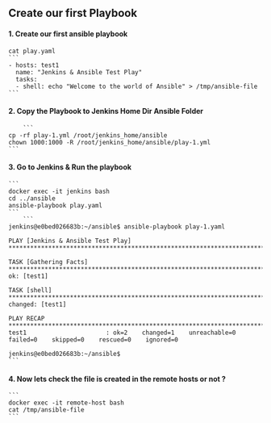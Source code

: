 ## Create our first Playbook 

#### 1. Create our first ansible playbook
	
	cat play.yaml
	```
	- hosts: test1
	  name: "Jenkins & Ansible Test Play"
	  tasks:
	  - shell: echo "Welcome to the world of Ansible" > /tmp/ansible-file
	```
#### 2. Copy the Playbook to Jenkins Home Dir Ansible Folder 
        ```	
	cp -rf play-1.yml /root/jenkins_home/ansible
	chown 1000:1000 -R /root/jenkins_home/ansible/play-1.yml
	```
#### 3. Go to Jenkins & Run the playbook 
	```
	docker exec -it jenkins bash 
	cd ../ansible
	ansible-playbook play.yaml
	```
        ```
	jenkins@e0bed026683b:~/ansible$ ansible-playbook play-1.yaml

	PLAY [Jenkins & Ansible Test Play] *************************************************************************************************************************

	TASK [Gathering Facts] *************************************************************************************************************************************
	ok: [test1]

	TASK [shell] ***********************************************************************************************************************************************
	changed: [test1]

	PLAY RECAP *************************************************************************************************************************************************
	test1                      : ok=2    changed=1    unreachable=0    failed=0    skipped=0    rescued=0    ignored=0

	jenkins@e0bed026683b:~/ansible$
	```
	
#### 4. Now lets check the file is created in the remote hosts or not ? 
	
	```
	docker exec -it remote-host bash
	cat /tmp/ansible-file
	```
